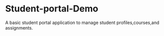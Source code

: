 # Student-portal-Demo
A basic student portal application to manage student profiles,courses,and assignments.
